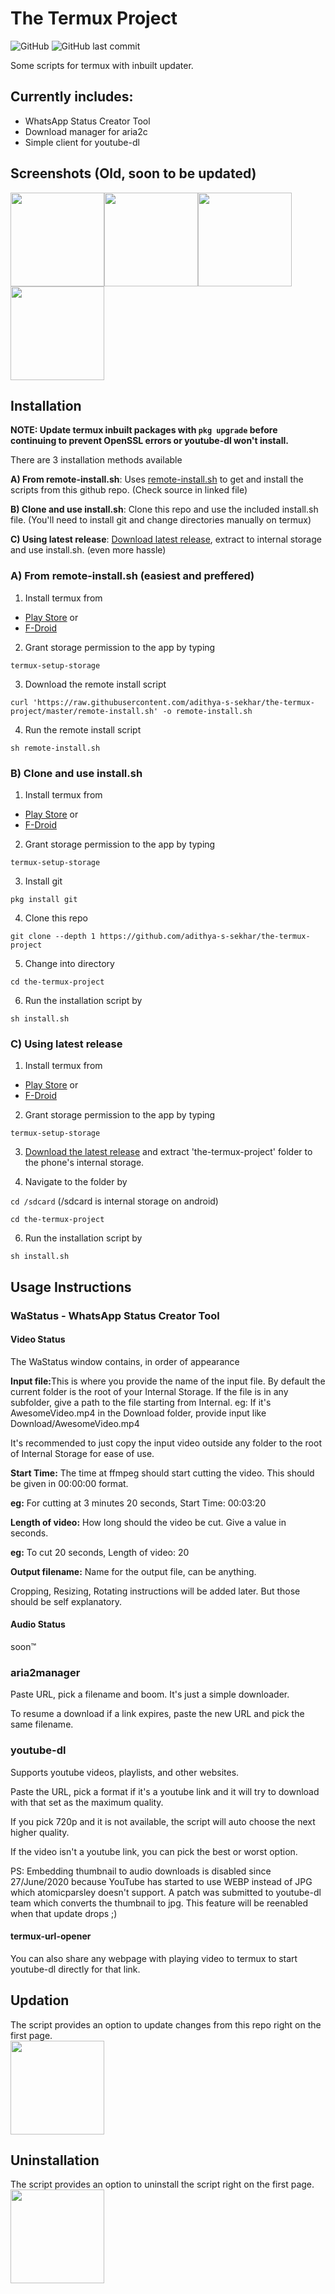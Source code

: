 # The Termux Project
![GitHub](https://img.shields.io/github/license/adithya-s-sekhar/the-termux-project) ![GitHub last commit](https://img.shields.io/github/last-commit/adithya-s-sekhar/the-termux-project?label=last%20updated)

Some scripts for termux with inbuilt updater.

## Currently includes:

- WhatsApp Status Creator Tool
- Download manager for aria2c
- Simple client for youtube-dl

## Screenshots (Old, soon to be updated)

<img src="https://github.com/adithya-s-sekhar/screenshot-repo/blob/master/the-termux-project/index.jpg?raw=true" width="150px"><img src="https://github.com/adithya-s-sekhar/screenshot-repo/blob/master/the-termux-project/wastatus.jpg?raw=true" width="150px"><img src="https://github.com/adithya-s-sekhar/screenshot-repo/blob/master/the-termux-project/aria2.jpg?raw=true" width="150px"><img src="https://github.com/adithya-s-sekhar/screenshot-repo/blob/master/the-termux-project/yt.jpg?raw=true" width="150px"><br>

## Installation

<b>NOTE: Update termux inbuilt packages with `pkg upgrade` before continuing to prevent OpenSSL errors or youtube-dl won't install.</b>

There are 3 installation methods available

<b>A) From remote-install.sh</b>: Uses [remote-install.sh](https://github.com/adithya-s-sekhar/the-termux-project/blob/master/remote-install.sh) to get and install the scripts from this github repo. (Check source in linked file)

<b>B) Clone and use install.sh</b>: Clone this repo and use the included install.sh file. (You'll need to install git and change directories manually on termux)

<b>C) Using latest release</b>: [Download latest release](https://github.com/adithya-s-sekhar/the-termux-project/releases), extract to internal storage and use install.sh. (even more hassle)

### A) From remote-install.sh (easiest and preffered)

1. Install termux from

- [Play Store](https://play.google.com/store/apps/details?id=com.termux) or
- [F-Droid](https://f-droid.org/en/packages/com.termux/)

2. Grant storage permission to the app by typing

`termux-setup-storage`

3. Download the remote install script

`curl 'https://raw.githubusercontent.com/adithya-s-sekhar/the-termux-project/master/remote-install.sh' -o remote-install.sh`

4. Run the remote install script

`sh remote-install.sh`

### B) Clone and use install.sh

1. Install termux from

- [Play Store](https://play.google.com/store/apps/details?id=com.termux) or
- [F-Droid](https://f-droid.org/en/packages/com.termux/)

2. Grant storage permission to the app by typing

`termux-setup-storage`

3. Install git

`pkg install git`

4. Clone this repo

`git clone --depth 1 https://github.com/adithya-s-sekhar/the-termux-project`

5. Change into directory

`cd the-termux-project`

6. Run the installation script by

`sh install.sh`

### C) Using latest release

1. Install termux from

- [Play Store](https://play.google.com/store/apps/details?id=com.termux) or
- [F-Droid](https://f-droid.org/en/packages/com.termux/)

2. Grant storage permission to the app by typing

`termux-setup-storage`

3. [Download the latest release](https://github.com/adithya-s-sekhar/the-termux-project/releases) and extract 'the-termux-project' folder to the phone's internal storage.

4. Navigate to the folder by

`cd /sdcard` (/sdcard is internal storage on android)

`cd the-termux-project`

6. Run the installation script by

`sh install.sh`

## Usage Instructions

### WaStatus - WhatsApp Status Creator Tool

#### Video Status

The WaStatus window contains, in order of appearance

<b>Input file:</b>This is where you provide the name of the input file. By default the current folder is the root of your Internal Storage. 
If the file is in any subfolder, give a path to the file starting from Internal.
eg: If it's AwesomeVideo.mp4 in the Download folder, provide input like Download/AwesomeVideo.mp4

It's recommended to just copy the input video outside any folder to the root of Internal Storage for ease of use.

<b>Start Time:</b> The time at ffmpeg should start cutting the video. This should be given in 00:00:00 format.

<b>eg:</b> For cutting at 3 minutes 20 seconds, Start Time: 00:03:20

<b>Length of video:</b> How long should the video be cut. Give a value in seconds.

<b>eg:</b> To cut 20 seconds, Length of video: 20

<b>Output filename:</b> Name for the output file, can be anything.

Cropping, Resizing, Rotating instructions will be added later. But those should be self explanatory.

#### Audio Status

soon™

### aria2manager

Paste URL, pick a filename and boom. It's just a simple downloader.

To resume a download if a link expires, paste the new URL and pick the same filename.

### youtube-dl

Supports youtube videos, playlists, and other websites.

Paste the URL, pick a format if it's a youtube link and it will try to download with that set as the maximum quality.

If you pick 720p and it is not available, the script will auto choose the next higher quality.

If the video isn't a youtube link, you can pick the best or worst option.

PS: Embedding thumbnail to audio downloads is disabled since 27/June/2020 because YouTube has started to use WEBP instead of JPG which atomicparsley doesn't support.
A patch was submitted to youtube-dl team which converts the thumbnail to jpg. This feature will be reenabled when that update drops ;)

#### termux-url-opener

You can also share any webpage with playing video to termux to start youtube-dl directly for that link.

## Updation

The script provides an option to update changes from this repo right on the first page.<br>
<img src="https://github.com/adithya-s-sekhar/screenshot-repo/blob/master/the-termux-project/update.jpg?raw=true" width="150px"><br>

## Uninstallation

The script provides an option to uninstall the script right on the first page.<br>
<img src="https://github.com/adithya-s-sekhar/screenshot-repo/blob/master/the-termux-project/uninstall.jpg?raw=true" width="150px">
